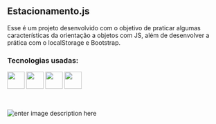 ## Estacionamento.js

 Esse é um projeto desenvolvido com o objetivo de praticar algumas características da orientação a objetos com JS, além de desenvolver a prática com o localStorage e Bootstrap.

### Tecnologias usadas:
 <img src="https://icongr.am/devicon/javascript-original.svg?size=128&color=currentColor" width="40" height="40"/> <img src="https://devicon.dev/devicon.git/icons/bootstrap/bootstrap-plain.svg" width = "40" height="40"/> <img src="https://icongr.am/devicon/html5-original.svg?size=128&color=currentColor" width="40" height="40"/> <img src="https://icongr.am/devicon/css3-original.svg?size=128&color=currentColor" width="40" height="40"/> 

<br>

![enter image description here](https://i.imgur.com/X9n9kNi.png)
